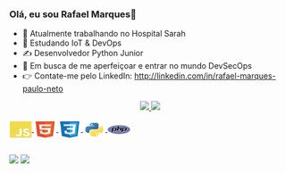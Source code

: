 ### Olá, eu sou Rafael Marques👋

- 🔭 Atualmente trabalhando no Hospital Sarah
- 👾 Estudando IoT & DevOps 
- ✍ Desenvolvedor Python Junior 
- 💭 Em busca de me aperfeiçoar e entrar no mundo DevSecOps
- 👉 Contate-me pelo LinkedIn: http://linkedin.com/in/rafael-marques-paulo-neto

<div align="center">
  <a href="https://github.com/rafaelmarquespn">
  <img height="190em" src="https://github-readme-stats.vercel.app/api?username=rafaelmarquespn&show_icons=true&theme=blue-green&include_all_commits=true&count_private=true"/>
  <img height="190em" src="https://github-readme-stats.vercel.app/api/top-langs/?username=rafaelmarquespn&layout=compact&langs_count=7&theme=blue-green"/>
</div>
  
  <div style="display: inline_block"><br>
  <img align="center" alt="Rafael-Js" height="30" width="40" src="https://raw.githubusercontent.com/devicons/devicon/master/icons/javascript/javascript-plain.svg">
  <img align="center" alt="Rafael-HTML" height="30" width="40" src="https://raw.githubusercontent.com/devicons/devicon/master/icons/html5/html5-original.svg">
  <img align="center" alt="Rafael-CSS" height="30" width="40" src="https://raw.githubusercontent.com/devicons/devicon/master/icons/css3/css3-original.svg">
  <img align="center" alt="Rafael-Python" height="30" width="40" src="https://raw.githubusercontent.com/devicons/devicon/master/icons/python/python-original.svg">
  <img align="center" alt="Rafael-PHP" height="30" width="40" src="https://raw.githubusercontent.com/devicons/devicon/master/icons/php/php-original.svg">
</div>
  
  ##
  <div>
  <a href="http://linkedin.com/in/rafael-marques-paulo-neto-a6a502271" target="_blank"><img src="https://img.shields.io/badge/-LinkedIn-%230077B5?style=for-the-badge&logo=linkedin&logoColor=white" target="_blank"></a>
  <a href = "mailto:rafaelmarquespn@gmail.com"><img src="https://img.shields.io/badge/-Gmail-%23333?style=for-the-badge&logo=gmail&logoColor=white" target="_blank"></a>
  </div>
